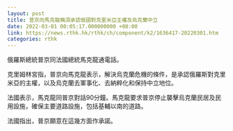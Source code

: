 ```yaml
---
layout: post
title: 普京向馬克龍稱須承認俄國對克里米亞主權及烏克蘭中立
date: 2022-03-01 00:05:17.000000000 +08:00
link: https://news.rthk.hk/rthk/ch/component/k2/1636417-20220301.htm
categories: rthk
---
```


俄羅斯總統普京同法國總統馬克龍通電話。

克里姆林宮指，普京向馬克龍表示，解決烏克蘭危機的條件，是承認俄羅斯對克里米亞的主權，以及烏克蘭去軍事化、去納粹化和保持中立地位。

法國表示，馬克龍同普京對話90分鐘。馬克龍要求普京停止襲擊烏克蘭民居及民用設施，確保主要道路設施，包括基輔以南的道路。

法國指出，普京願意在這幾方面作承諾。
